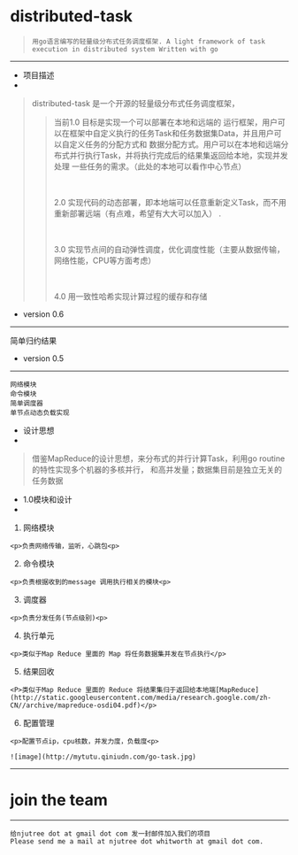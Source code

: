 distributed-task
================

> ` 用go语言编写的轻量级分布式任务调度框架. A light framework of task execution in distributed system Written with go `
> 

---

- 项目描述
-
> distributed-task 是一个开源的轻量级分布式任务调度框架，
> >
> > <p>当前1.0 目标是实现一个可以部署在本地和远端的
> > 运行框架，用户可以在框架中自定义执行的任务Task和任务数据集Data，并且用户可以自定义任务的分配方式和
> > 数据分配方式。用户可以在本地和远端分布式并行执行Task，并将执行完成后的结果集返回给本地，实现并发处理
> >一些任务的需求。（此处的本地可以看作中心节点）<p>
> ><br>
> ><p>2.0 实现代码的动态部署，即本地端可以任意重新定义Task，而不用重新部署远端（有点难，希望有大大可以加入）
> >.<p><br>
> > <p> 3.0 实现节点间的自动弹性调度，优化调度性能（主要从数据传输，网络性能，CPU等方面考虑）<p><br>
> > <P> 4.0 用一致性哈希实现计算过程的缓存和存储<P>
>  

- version 0.6
---
  简单归约结果

- version 0.5
---
	网络模块
	命令模块
	简单调度器
	单节点动态负载实现

	
- 设计思想
- 
> 借鉴MapReduce的设计思想，来分布式的并行计算Task，利用go routine 的特性实现多个机器的多核并行，
> 和高并发量；数据集目前是独立无关的任务数据

- 1.0模块和设计
-

  1. 网络模块

  	<p>负责网络传输，监听，心跳包<p>
  2. 命令模块
  
  	<p>负责根据收到的message 调用执行相关的模块<p>
  3. 调度器
  
  	<p>负责分发任务(节点级别)<p>
  4. 执行单元
  
  	<p>类似于Map Reduce 里面的 Map 将任务数据集并发在节点执行</p>
  5. 结果回收
  	
  	<P>类似于Map Reduce 里面的 Reduce 将结果集归于返回给本地端[MapReduce](http://static.googleusercontent.com/media/research.google.com/zh-CN//archive/mapreduce-osdi04.pdf)</p>
  6. 配置管理
  	
  	<p>配置节点ip，cpu核数，并发力度，负载度<p>
  	
  	![image](http://mytutu.qiniudn.com/go-task.jpg)
  
  
  ----
 join the team
 ===
 ----
 	给njutree dot at gmail dot com 发一封邮件加入我们的项目
 	Please send me a mail at njutree dot whitworth at gmail dot com.


  
  












